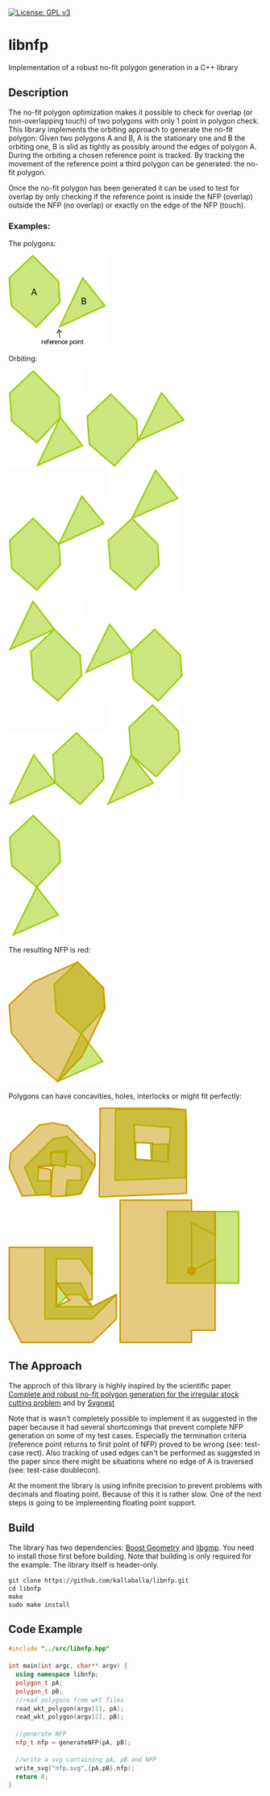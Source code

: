 [![License: GPL v3](https://img.shields.io/badge/License-GPL%20v3-blue.svg)](https://www.gnu.org/licenses/gpl-3.0.en.html)

# libnfp
Implementation of a robust no-fit polygon generation in a C++ library

## Description

The no-fit polygon optimization makes it possible to check for overlap (or non-overlapping touch) of two polygons with only 1 point in polygon check.
This library implements the orbiting approach to generate the no-fit polygon: Given two polygons A and B, A is the stationary one and B the orbiting one, B is slid as tightly as possibly around the edges of polygon A. During the orbiting a chosen reference point is tracked. By tracking the movement of the reference point a third polygon can be generated: the no-fit polygon.

Once the no-fit polygon has been generated it can be used to test for overlap by only checking if the reference point is inside the NFP (overlap) outside the NFP (no overlap) or exactly on the edge of the NFP (touch).

### Examples:

The polygons: 

![Start of NFP](/images/start.png?raw=true)

Orbiting:

![State 1](/images/next0.png?raw=true)
![State 2](/images/next1.png?raw=true)
![State 3](/images/next2.png?raw=true)
![State 4](/images/next3.png?raw=true)

![State 5](/images/next4.png?raw=true)
![State 6](/images/next5.png?raw=true)
![State 7](/images/next6.png?raw=true)
![State 8](/images/next7.png?raw=true)

![State 9](/images/next8.png?raw=true)

The resulting NFP is red:

![nfp](/images/nfp.png?raw=true)

Polygons can have concavities, holes, interlocks or might fit perfectly:

![concavities](/images/concavities.png?raw=true)
![hole](/images/hole.png?raw=true)
![interlock](/images/interlock.png?raw=true)
![jigsaw](/images/jigsaw.png?raw=true)

## The Approach
The approch of this library is highly inspired by the scientific paper [Complete and robust no-fit polygon generation
for the irregular stock cutting problem](https://pdfs.semanticscholar.org/e698/0dd78306ba7d5bb349d20c6d8f2e0aa61062.pdf) and by [Svgnest](http://svgnest.com)

Note that is wasn't completely possible to implement it as suggested in the paper because it had several shortcomings that prevent complete NFP generation on some of my test cases. Especially the termination criteria (reference point returns to first point of NFP) proved to be wrong (see: test-case rect). Also tracking of used edges can't be performed as suggested in the paper since there might be situations where no edge of A is traversed (see: test-case doublecon).

At the moment the library is using infinite precision to prevent problems with decimals and floating point. Because of this it is rather slow. One of the next steps is going to be implementing floating point support. 

## Build
The library has two dependencies: [Boost Geometry](http://www.boost.org/doc/libs/1_65_1/libs/geometry/doc/html/index.html) and [libgmp](https://gmplib.org). You need to install those first before building. Note that building is only required for the example. The library itself is header-only.

    git clone https://github.com/kallaballa/libnfp.git
    cd libnfp
    make
    sudo make install

## Code Example

```c++
#include "../src/libnfp.hpp"

int main(int argc, char** argv) {
  using namespace libnfp;
  polygon_t pA;
  polygon_t pB;
  //read polygons from wkt files
  read_wkt_polygon(argv[1], pA);
  read_wkt_polygon(argv[2], pB);

  //generate NFP
  nfp_t nfp = generateNFP(pA, pB);
  
  //write a svg containing pA, pB and NFP
  write_svg("nfp.svg",{pA,pB},nfp);
  return 0;
}
```
